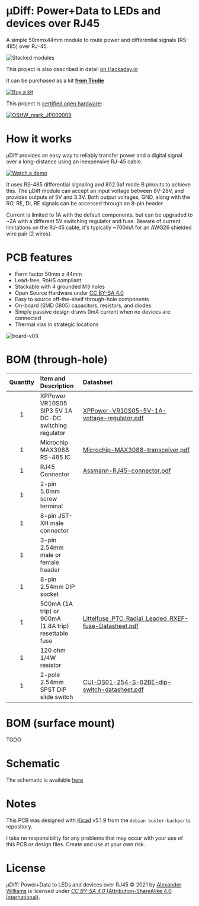 # μDiff: Power+Data to LEDs and devices over RJ45

A simple 50mmx44mm module to route power and differential signals (RS-485) over RJ-45.

![Stacked modules](https://user-images.githubusercontent.com/153401/128298233-b51e0acc-333e-47a2-b127-6a38895b0770.JPG)

This project is also described in detail [on Hackaday.io](https://hackaday.io/project/179020-diff-powerdata-to-leds-and-devices-over-rj45)

It can be purchased as a kit **[from Tindie](https://www.tindie.com/products/24510/)**

 [![Buy a kit](https://d2ss6ovg47m0r5.cloudfront.net/badges/tindie-mediums.png)](https://www.tindie.com/products/24510/)

This project is [certified open hardware](https://certification.oshwa.org/jp000009.html):

[![OSHW_mark_JP000009](https://user-images.githubusercontent.com/153401/129275894-ec9e520a-f5d3-463a-a676-4d8060423e29.png)](https://certification.oshwa.org/jp000009.html)

# How it works

μDiff provides an easy way to reliably transfer power and a digital signal over a long-distance using an inexpensive RJ-45 cable.

[![Watch a demo](https://user-images.githubusercontent.com/153401/128300194-b423a72b-3753-4d11-98fc-c7c09939c4a7.png)](
https://www.youtube.com/watch?v=i-OBXi-Fx-U)

It uses RS-485 differential signaling and 802.3af mode B pinouts to achieve this. The μDiff module can accept an input voltage between 8V-28V, and provides outputs of 5V and 3.3V. Both output voltages, GND, along with the RO, RE, DI, RE signals can be accessed through an 8-pin header.

Current is limited to 1A with the default components, but can be upgraded to ~2A with a different 5V switching regulator and fuse. Beware of current limitations on the RJ-45 cable, it's typically ~700mA for an AWG26 shielded wire pair (2 wires).

# PCB features

  * Form factor 50mm x 44mm
  * Lead-free, RoHS compliant
  * Stackable with 4 grounded M3 holes
  * Open Source Hardware under [CC BY-SA 4.0](#License)
  * Easy to source off-the-shelf through-hole components
  * On-board (SMD 0805) capacitors, resistors, and diodes
  * Simple passive design draws 0mA current when no devices are connected
  * Thermal vias in strategic locations

![board-v03](https://user-images.githubusercontent.com/153401/128298045-6c3d7a2e-5431-4dee-8e91-cdd2cbb3bcd3.png)

# BOM (through-hole)

| Quantity | Item and Description | Datasheet |
| :----: | :---- | :---- |
| 1 | XPPower VR10S05 SIP3 5V 1A DC-DC switching regulator | [XPPower-VR10S05-5V-1A-voltage-regulator.pdf](datasheets/XPPower-VR10S05-5V-1A-voltage-regulator.pdf) |
| 1 | Microchip MAX3088 RS-485 IC | [Microchip-MAX3088-transceiver.pdf](datasheets/Microchip-MAX3088-transceiver.pdf) |
| 1 | RJ45 Connector | [Assmann-RJ45-connector.pdf](datasheets/Assmann-RJ45-connector.pdf) |
| 1 | 2-pin 5.0mm screw terminal | |
| 1 | 8-pin JST-XH male connector | |
| 1 | 3-pin 2.54mm male or female header | |
| 1 | 8-pin 2.54mm DIP socket | |
| 1 | 500mA (1A trip) or 900mA (1.8A trip) resettable fuse | [Littelfuse_PTC_Radial_Leaded_RXEF-fuse-Datasheet.pdf](datasheets/Littelfuse_PTC_Radial_Leaded_RXEF-fuse-Datasheet.pdf) |
| 1 | 120 ohm 1/4W resistor | |
| 1 | 2-pole 2.54mm SPST DIP slide switch | [CUI-DS01-254-S-02BE-dip-switch-datasheet.pdf](CUI-DS01-254-S-02BE-dip-switch-datasheet.pdf) |

# BOM (surface mount)

TODO

# Schematic

The schematic is available [here](schematic-v03.pdf)

# Notes

This PCB was designed with [Kicad](https://kicad.org/) v5.1.9 from the `debian buster-backports` repository.

I take no responsibility for any problems that may occur with your use of this PCB or design files. Create and use at your own risk.

# License

μDiff: Power+Data to LEDs and devices over RJ45 © 2021 by [Alexander Williams](https://a1w.ca/) is licensed under [_CC BY-SA 4.0_ (Attribution-ShareAlike 4.0 International)](https://creativecommons.org/licenses/by-nc-sa/4.0/).
